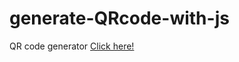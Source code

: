 # generate-QRcode-with-js
QR code generator
[Click here!]( https://ErdoganSenturk.github.io/generate-qrcode-with-js/)

